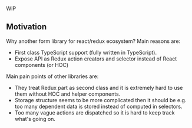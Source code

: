 WIP

## Motivation

Why another form library for react/redux ecosystem? Main reasons are:

* First class TypeScript support (fully written in TypeScript).
* Expose API as Redux action creators and selector instead of React components (or HOC)

Main pain points of other libraries are:

* They treat Redux part as second class and it is extremely hard to use them without HOC and helper components.
* Storage structure seems to be more complicated then it should be e.g. too many dependent data is stored instead of computed in selectors.
* Too many vague actions are dispatched so it is hard to keep track what's going on.

